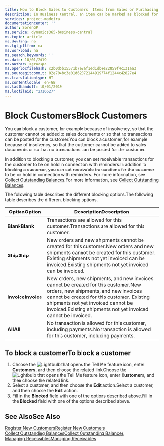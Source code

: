 ```yaml
---
title: How to Block Sales to Customers  Items from Sales or Purchasing
description: In Business Central, an item can be marked as blocked for sales, blocked for purchase, or blocked for all purposes.
services: project-madeira
documentationcenter: ''
author: SorenGP
ms.service: dynamics365-business-central
ms.topic: article
ms.devlang: na
ms.tgt_pltfrm: na
ms.workload: na
ms.search.keywords: ''
ms.date: 10/01/2019
ms.author: sgroespe
ms.openlocfilehash: c2b0d5b15571b7e8af1ed1dbee22859f4c131aa3
ms.sourcegitcommit: 02e704bc3e01d62072144919774f1244c42827e4
ms.translationtype: HT
ms.contentlocale: en-GB
ms.lasthandoff: 10/01/2019
ms.locfileid: "2316627"
---
```

# <a name="block-customers"></a><span data-ttu-id="eddc5-103">Block Customers</span><span class="sxs-lookup"><span data-stu-id="eddc5-103">Block Customers</span></span>
<span data-ttu-id="eddc5-104">You can block a customer, for example because of insolvency, so that the customer cannot be added to sales documents or so that no transactions can be posted for the customer.</span><span class="sxs-lookup"><span data-stu-id="eddc5-104">You can block a customer, for example because of insolvency, so that the customer cannot be added to sales documents or so that no transactions can be posted for the customer.</span></span>

<span data-ttu-id="eddc5-105">In addition to blocking a customer, you can set receivable transactions for the customer to be on hold in connection with reminders.</span><span class="sxs-lookup"><span data-stu-id="eddc5-105">In addition to blocking a customer, you can set receivable transactions for the customer to be on hold in connection with reminders.</span></span> <span data-ttu-id="eddc5-106">For more information, see [Collect Outstanding Balances](receivables-collect-outstanding-balances.md).</span><span class="sxs-lookup"><span data-stu-id="eddc5-106">For more information, see [Collect Outstanding Balances](receivables-collect-outstanding-balances.md).</span></span>   

<span data-ttu-id="eddc5-107">The following table describes the different blocking options.</span><span class="sxs-lookup"><span data-stu-id="eddc5-107">The following table describes the different blocking options.</span></span>  

|<span data-ttu-id="eddc5-108">Option</span><span class="sxs-lookup"><span data-stu-id="eddc5-108">Option</span></span>|<span data-ttu-id="eddc5-109">Description</span><span class="sxs-lookup"><span data-stu-id="eddc5-109">Description</span></span>|  
|--------------------|------------|  
|<span data-ttu-id="eddc5-110">**Blank**</span><span class="sxs-lookup"><span data-stu-id="eddc5-110">**Blank**</span></span>|<span data-ttu-id="eddc5-111">Transactions are allowed for this customer.</span><span class="sxs-lookup"><span data-stu-id="eddc5-111">Transactions are allowed for this customer.</span></span>|
|<span data-ttu-id="eddc5-112">**Ship**</span><span class="sxs-lookup"><span data-stu-id="eddc5-112">**Ship**</span></span>|<span data-ttu-id="eddc5-113">New orders and new shipments cannot be created for this customer.</span><span class="sxs-lookup"><span data-stu-id="eddc5-113">New orders and new shipments cannot be created for this customer.</span></span> <span data-ttu-id="eddc5-114">Existing shipments not yet invoiced can be invoiced.</span><span class="sxs-lookup"><span data-stu-id="eddc5-114">Existing shipments not yet invoiced can be invoiced.</span></span>|  
|<span data-ttu-id="eddc5-115">**Invoice**</span><span class="sxs-lookup"><span data-stu-id="eddc5-115">**Invoice**</span></span>|<span data-ttu-id="eddc5-116">New orders, new shipments, and new invoices cannot be created for this customer.</span><span class="sxs-lookup"><span data-stu-id="eddc5-116">New orders, new shipments, and new invoices cannot be created for this customer.</span></span> <span data-ttu-id="eddc5-117">Existing shipments not yet invoiced cannot be invoiced.</span><span class="sxs-lookup"><span data-stu-id="eddc5-117">Existing shipments not yet invoiced cannot be invoiced.</span></span>|  
|<span data-ttu-id="eddc5-118">**All**</span><span class="sxs-lookup"><span data-stu-id="eddc5-118">**All**</span></span>|<span data-ttu-id="eddc5-119">No transaction is allowed for this customer, including payments.</span><span class="sxs-lookup"><span data-stu-id="eddc5-119">No transaction is allowed for this customer, including payments.</span></span>|  

## <a name="to-block-a-customer"></a><span data-ttu-id="eddc5-120">To block a customer</span><span class="sxs-lookup"><span data-stu-id="eddc5-120">To block a customer</span></span>  
1. <span data-ttu-id="eddc5-121">Choose the ![Lightbulb that opens the Tell Me feature](media/ui-search/search_small.png "Tell me what you want to do") icon, enter **Customers**, and then choose the related link.</span><span class="sxs-lookup"><span data-stu-id="eddc5-121">Choose the ![Lightbulb that opens the Tell Me feature](media/ui-search/search_small.png "Tell me what you want to do") icon, enter **Customers**, and then choose the related link.</span></span>
2. <span data-ttu-id="eddc5-122">Select a customer, and then choose the **Edit** action.</span><span class="sxs-lookup"><span data-stu-id="eddc5-122">Select a customer, and then choose the **Edit** action.</span></span>
3. <span data-ttu-id="eddc5-123">Fill in the **Blocked** field with one of the options described above.</span><span class="sxs-lookup"><span data-stu-id="eddc5-123">Fill in the **Blocked** field with one of the options described above.</span></span>

## <a name="see-also"></a><span data-ttu-id="eddc5-124">See Also</span><span class="sxs-lookup"><span data-stu-id="eddc5-124">See Also</span></span>  
[<span data-ttu-id="eddc5-125">Register New Customers</span><span class="sxs-lookup"><span data-stu-id="eddc5-125">Register New Customers</span></span>](sales-how-register-new-customers.md)  
[<span data-ttu-id="eddc5-126">Collect Outstanding Balances</span><span class="sxs-lookup"><span data-stu-id="eddc5-126">Collect Outstanding Balances</span></span>](receivables-collect-outstanding-balances.md)  
[<span data-ttu-id="eddc5-127">Managing Receivables</span><span class="sxs-lookup"><span data-stu-id="eddc5-127">Managing Receivables</span></span>](receivables-manage-receivables.md)  
